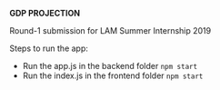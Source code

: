 **GDP PROJECTION**

Round-1 submission for LAM Summer Internship 2019

Steps to run the app:

- Run the app.js in the backend folder
  `npm start`
- Run the index.js in the frontend folder
  `npm start`
